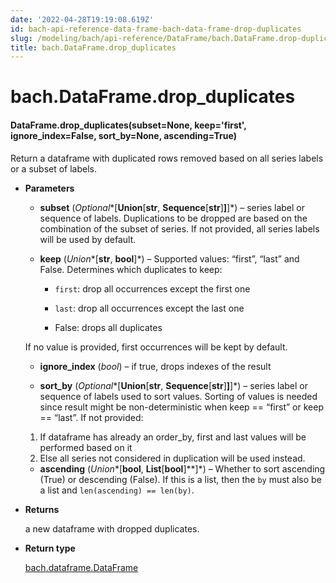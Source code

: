 ```yaml
---
date: '2022-04-28T19:19:08.619Z'
id: bach-api-reference-data-frame-bach-data-frame-drop-duplicates
slug: /modeling/bach/api-reference/DataFrame/bach.DataFrame.drop-duplicates/
title: bach.DataFrame.drop_duplicates
---
```


# bach.DataFrame.drop_duplicates


#### DataFrame.drop_duplicates(subset=None, keep='first', ignore_index=False, sort_by=None, ascending=True)
Return a dataframe with duplicated rows removed based on all series labels or a subset of labels.


* **Parameters**

    
    * **subset** (*Optional**[**Union**[**str**, **Sequence**[**str**]**]**]*) – series label or sequence of labels.
    Duplications to be dropped are based on the combination of the subset of series.
    If not provided, all series labels will be used by default.


    * **keep** (*Union**[**str**, **bool**]*) – Supported values: “first”, “last” and False. Determines which duplicates to keep:


        * `first`: drop all occurrences except the first one


        * `last`:  drop all occurrences except the last one


        * False: drops all duplicates

    If no value is provided, first occurrences will be kept by default.



    * **ignore_index** (*bool*) – if true, drops indexes of the result


    * **sort_by** (*Optional**[**Union**[**str**, **Sequence**[**str**]**]**]*) – series label or sequence of labels used to sort values.
    Sorting of values is needed since result might be non-deterministic
    when keep == “first” or keep == “last”. If not provided:
    1. If dataframe has already an order_by, first and last values will be performed based on it
    2. Else all series not considered in duplication will be used instead.


    * **ascending** (*Union**[**bool**, **List**[**bool**]**]*) – Whether to sort ascending (True) or descending (False). If this is a list, then the
    `by` must also be a list and `len(ascending) == len(by)`.



* **Returns**

    a new dataframe with dropped duplicates.



* **Return type**

    [bach.dataframe.DataFrame](/docs/modeling/bach/api-reference/DataFrame/bach.DataFrame/#bach.DataFrame)


<!-- !! processed by numpydoc !! -->

